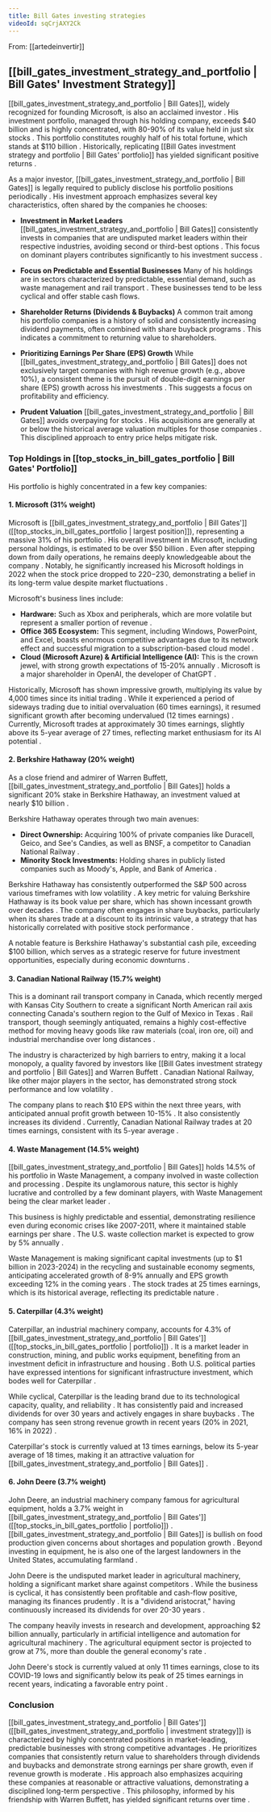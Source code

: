 ```yaml
---
title: Bill Gates investing strategies
videoId: sqCrjAXY2Ck
---
```


From: [[artedeinvertir]] <br/> 
## [[bill_gates_investment_strategy_and_portfolio | Bill Gates' Investment Strategy]]

[[bill_gates_investment_strategy_and_portfolio | Bill Gates]], widely recognized for founding Microsoft, is also an acclaimed investor <a class="yt-timestamp" data-t="00:00:08"></a>. His investment portfolio, managed through his holding company, exceeds $40 billion and is highly concentrated, with 80-90% of its value held in just six stocks <a class="yt-timestamp" data-t="00:00:15"></a>. This portfolio constitutes roughly half of his total fortune, which stands at $110 billion <a class="yt-timestamp" data-t="00:00:50"></a>. Historically, replicating [[Bill Gates investment strategy and portfolio | Bill Gates' portfolio]] has yielded significant positive returns <a class="yt-timestamp" data-t="00:00:57"></a>.

As a major investor, [[bill_gates_investment_strategy_and_portfolio | Bill Gates]] is legally required to publicly disclose his portfolio positions periodically <a class="yt-timestamp" data-t="00:01:11"></a>. His investment approach emphasizes several key characteristics, often shared by the companies he chooses:

*   **Investment in Market Leaders**
    [[bill_gates_investment_strategy_and_portfolio | Bill Gates]] consistently invests in companies that are undisputed market leaders within their respective industries, avoiding second or third-best options <a class="yt-timestamp" data-t="00:02:25"></a>. This focus on dominant players contributes significantly to his investment success <a class="yt-timestamp" data-t="00:02:32"></a>.

*   **Focus on Predictable and Essential Businesses**
    Many of his holdings are in sectors characterized by predictable, essential demand, such as waste management and rail transport <a class="yt-timestamp" data-t="00:21:25"></a>. These businesses tend to be less cyclical and offer stable cash flows.

*   **Shareholder Returns (Dividends & Buybacks)**
    A common trait among his portfolio companies is a history of solid and consistently increasing dividend payments, often combined with share buyback programs <a class="yt-timestamp" data-t="00:32:02"></a> <a class="yt-timestamp" data-t="00:32:17"></a>. This indicates a commitment to returning value to shareholders.

*   **Prioritizing Earnings Per Share (EPS) Growth**
    While [[bill_gates_investment_strategy_and_portfolio | Bill Gates]] does not exclusively target companies with high revenue growth (e.g., above 10%), a consistent theme is the pursuit of double-digit earnings per share (EPS) growth across his investments <a class="yt-timestamp" data-t="00:33:01"></a>. This suggests a focus on profitability and efficiency.

*   **Prudent Valuation**
    [[bill_gates_investment_strategy_and_portfolio | Bill Gates]] avoids overpaying for stocks <a class="yt-timestamp" data-t="00:34:22"></a>. His acquisitions are generally at or below the historical average valuation multiples for those companies <a class="yt-timestamp" data-t="00:41:41"></a>. This disciplined approach to entry price helps mitigate risk.

### Top Holdings in [[top_stocks_in_bill_gates_portfolio | Bill Gates' Portfolio]]

His portfolio is highly concentrated in a few key companies:

#### 1. Microsoft (31% weight)
Microsoft is [[bill_gates_investment_strategy_and_portfolio | Bill Gates']]([[top_stocks_in_bill_gates_portfolio | largest position]]), representing a massive 31% of his portfolio <a class="yt-timestamp" data-t="00:42:47"></a>. His overall investment in Microsoft, including personal holdings, is estimated to be over $50 billion <a class="yt-timestamp" data-t="00:43:13"></a>.
Even after stepping down from daily operations, he remains deeply knowledgeable about the company <a class="yt-timestamp" data-t="00:43:17"></a>. Notably, he significantly increased his Microsoft holdings in 2022 when the stock price dropped to $220-$230, demonstrating a belief in its long-term value despite market fluctuations <a class="yt-timestamp" data-t="00:43:26"></a>.

Microsoft's business lines include:
*   **Hardware:** Such as Xbox and peripherals, which are more volatile but represent a smaller portion of revenue <a class="yt-timestamp" data-t="00:44:01"></a> <a class="yt-timestamp" data-t="00:45:43"></a>.
*   **Office 365 Ecosystem:** This segment, including Windows, PowerPoint, and Excel, boasts enormous competitive advantages due to its network effect and successful migration to a subscription-based cloud model <a class="yt-timestamp" data-t="00:44:09"></a>.
*   **Cloud (Microsoft Azure) & Artificial Intelligence (AI):** This is the crown jewel, with strong growth expectations of 15-20% annually <a class="yt-timestamp" data-t="00:44:57"></a> <a class="yt-timestamp" data-t="00:45:33"></a>. Microsoft is a major shareholder in OpenAI, the developer of ChatGPT <a class="yt-timestamp" data-t="00:45:09"></a>.

Historically, Microsoft has shown impressive growth, multiplying its value by 4,000 times since its initial trading <a class="yt-timestamp" data-t="00:46:08"></a>. While it experienced a period of sideways trading due to initial overvaluation (60 times earnings), it resumed significant growth after becoming undervalued (12 times earnings) <a class="yt-timestamp" data-t="00:46:14"></a>. Currently, Microsoft trades at approximately 30 times earnings, slightly above its 5-year average of 27 times, reflecting market enthusiasm for its AI potential <a class="yt-timestamp" data-t="00:49:24"></a>.

#### 2. Berkshire Hathaway (20% weight)
As a close friend and admirer of Warren Buffett, [[bill_gates_investment_strategy_and_portfolio | Bill Gates]] holds a significant 20% stake in Berkshire Hathaway, an investment valued at nearly $10 billion <a class="yt-timestamp" data-t="00:35:25"></a>.

Berkshire Hathaway operates through two main avenues:
*   **Direct Ownership:** Acquiring 100% of private companies like Duracell, Geico, and See's Candies, as well as BNSF, a competitor to Canadian National Railway <a class="yt-timestamp" data-t="00:35:53"></a>.
*   **Minority Stock Investments:** Holding shares in publicly listed companies such as Moody's, Apple, and Bank of America <a class="yt-timestamp" data-t="00:36:28"></a>.

Berkshire Hathaway has consistently outperformed the S&P 500 across various timeframes with low volatility <a class="yt-timestamp" data-t="00:36:53"></a>. A key metric for valuing Berkshire Hathaway is its book value per share, which has shown incessant growth over decades <a class="yt-timestamp" data-t="00:37:41"></a>. The company often engages in share buybacks, particularly when its shares trade at a discount to its intrinsic value, a strategy that has historically correlated with positive stock performance <a class="yt-timestamp" data-t="00:39:57"></a>.

A notable feature is Berkshire Hathaway's substantial cash pile, exceeding $100 billion, which serves as a strategic reserve for future investment opportunities, especially during economic downturns <a class="yt-timestamp" data-t="00:41:39"></a>.

#### 3. Canadian National Railway (15.7% weight)
This is a dominant rail transport company in Canada, which recently merged with Kansas City Southern to create a significant North American rail axis connecting Canada's southern region to the Gulf of Mexico in Texas <a class="yt-timestamp" data-t="00:26:34"></a>.
Rail transport, though seemingly antiquated, remains a highly cost-effective method for moving heavy goods like raw materials (coal, iron ore, oil) and industrial merchandise over long distances <a class="yt-timestamp" data-t="00:27:04"></a>.

The industry is characterized by high barriers to entry, making it a local monopoly, a quality favored by investors like [[Bill Gates investment strategy and portfolio | Bill Gates]] and Warren Buffett <a class="yt-timestamp" data-t="00:29:02"></a>. Canadian National Railway, like other major players in the sector, has demonstrated strong stock performance and low volatility <a class="yt-timestamp" data-t="00:29:49"></a>.

The company plans to reach $10 EPS within the next three years, with anticipated annual profit growth between 10-15% <a class="yt-timestamp" data-t="00:32:42"></a>. It also consistently increases its dividend <a class="yt-timestamp" data-t="00:32:02"></a>. Currently, Canadian National Railway trades at 20 times earnings, consistent with its 5-year average <a class="yt-timestamp" data-t="00:34:33"></a>.

#### 4. Waste Management (14.5% weight)
[[bill_gates_investment_strategy_and_portfolio | Bill Gates]] holds 14.5% of his portfolio in Waste Management, a company involved in waste collection and processing <a class="yt-timestamp" data-t="00:19:08"></a>. Despite its unglamorous nature, this sector is highly lucrative and controlled by a few dominant players, with Waste Management being the clear market leader <a class="yt-timestamp" data-t="00:20:07"></a>.

This business is highly predictable and essential, demonstrating resilience even during economic crises like 2007-2011, where it maintained stable earnings per share <a class="yt-timestamp" data-t="00:21:25"></a>. The U.S. waste collection market is expected to grow by 5% annually <a class="yt-timestamp" data-t="00:23:30"></a>.

Waste Management is making significant capital investments (up to $1 billion in 2023-2024) in the recycling and sustainable economy segments, anticipating accelerated growth of 8-9% annually and EPS growth exceeding 12% in the coming years <a class="yt-timestamp" data-t="00:24:03"></a>. The stock trades at 25 times earnings, which is its historical average, reflecting its predictable nature <a class="yt-timestamp" data-t="00:25:32"></a>.

#### 5. Caterpillar (4.3% weight)
Caterpillar, an industrial machinery company, accounts for 4.3% of [[bill_gates_investment_strategy_and_portfolio | Bill Gates']]([[top_stocks_in_bill_gates_portfolio | portfolio]]) <a class="yt-timestamp" data-t="00:09:20"></a>. It is a market leader in construction, mining, and public works equipment, benefiting from an investment deficit in infrastructure and housing <a class="yt-timestamp" data-t="00:09:29"></a>. Both U.S. political parties have expressed intentions for significant infrastructure investment, which bodes well for Caterpillar <a class="yt-timestamp" data-t="00:10:04"></a>.

While cyclical, Caterpillar is the leading brand due to its technological capacity, quality, and reliability <a class="yt-timestamp" data-t="00:10:56"></a>. It has consistently paid and increased dividends for over 30 years and actively engages in share buybacks <a class="yt-timestamp" data-t="00:13:24"></a>. The company has seen strong revenue growth in recent years (20% in 2021, 16% in 2022) <a class="yt-timestamp" data-t="00:12:17"></a>.

Caterpillar's stock is currently valued at 13 times earnings, below its 5-year average of 18 times, making it an attractive valuation for [[bill_gates_investment_strategy_and_portfolio | Bill Gates]] <a class="yt-timestamp" data-t="00:18:21"></a>.

#### 6. John Deere (3.7% weight)
John Deere, an industrial machinery company famous for agricultural equipment, holds a 3.7% weight in [[bill_gates_investment_strategy_and_portfolio | Bill Gates']]([[top_stocks_in_bill_gates_portfolio | portfolio]]) <a class="yt-timestamp" data-t="00:01:28"></a>. [[bill_gates_investment_strategy_and_portfolio | Bill Gates]] is bullish on food production given concerns about shortages and population growth <a class="yt-timestamp" data-t="00:01:34"></a>. Beyond investing in equipment, he is also one of the largest landowners in the United States, accumulating farmland <a class="yt-timestamp" data-t="00:01:54"></a>.

John Deere is the undisputed market leader in agricultural machinery, holding a significant market share against competitors <a class="yt-timestamp" data-t="00:02:37"></a>. While the business is cyclical, it has consistently been profitable and cash-flow positive, managing its finances prudently <a class="yt-timestamp" data-t="00:04:20"></a>. It is a "dividend aristocrat," having continuously increased its dividends for over 20-30 years <a class="yt-timestamp" data-t="00:04:40"></a>.

The company heavily invests in research and development, approaching $2 billion annually, particularly in artificial intelligence and automation for agricultural machinery <a class="yt-timestamp" data-t="00:07:06"></a>. The agricultural equipment sector is projected to grow at 7%, more than double the general economy's rate <a class="yt-timestamp" data-t="00:07:44"></a>.

John Deere's stock is currently valued at only 11 times earnings, close to its COVID-19 lows and significantly below its peak of 25 times earnings in recent years, indicating a favorable entry point <a class="yt-timestamp" data-t="00:08:44"></a>.

### Conclusion

[[bill_gates_investment_strategy_and_portfolio | Bill Gates']]([[bill_gates_investment_strategy_and_portfolio | investment strategy]]) is characterized by highly concentrated positions in market-leading, predictable businesses with strong competitive advantages <a class="yt-timestamp" data-t="00:50:03"></a>. He prioritizes companies that consistently return value to shareholders through dividends and buybacks and demonstrate strong earnings per share growth, even if revenue growth is moderate <a class="yt-timestamp" data-t="00:50:07"></a>. His approach also emphasizes acquiring these companies at reasonable or attractive valuations, demonstrating a disciplined long-term perspective <a class="yt-timestamp" data-t="00:34:22"></a>. This philosophy, informed by his friendship with Warren Buffett, has yielded significant returns over time <a class="yt-timestamp" data-t="00:18:15"></a>.